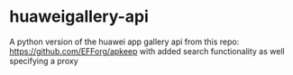 # huaweigallery-api
A python version of the huawei app gallery api from this repo: https://github.com/EFForg/apkeep 
with added search functionality as well specifying a proxy
